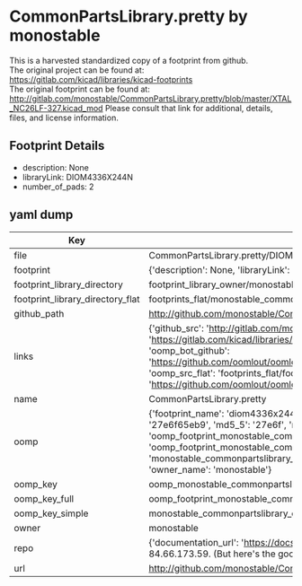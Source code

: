 # CommonPartsLibrary.pretty by monostable  
This is a harvested standardized copy of a footprint from github.  
The original project can be found at:  
https://gitlab.com/kicad/libraries/kicad-footprints  
The original footprint can be found at:
http://gitlab.com/monostable/CommonPartsLibrary.pretty/blob/master/XTAL_NC26LF-327.kicad_mod
Please consult that link for additional, details, files, and license information.  
## Footprint Details
* description: None  
* libraryLink: DIOM4336X244N  
* number_of_pads: 2  
## yaml dump  
| Key | Value |  
| --- | --- |  
| file | CommonPartsLibrary.pretty/DIOM4336X244N.kicad_mod |  
| footprint | {'description': None, 'libraryLink': 'DIOM4336X244N', 'number_of_pads': 2} |  
| footprint_library_directory | footprint_library_owner/monostable_CommonPartsLibrary.pretty |  
| footprint_library_directory_flat | footprints_flat/monostable_commonpartslibrary_diom4336x244n/working |  
| github_path | http://github.com/monostable/CommonPartsLibrary.pretty/blob/master/DIOM4336X244N.kicad_mod |  
| links | {'github_src': 'http://gitlab.com/monostable/CommonPartsLibrary.pretty/blob/master/XTAL_NC26LF-327.kicad_mod', 'github_src_repo': 'https://gitlab.com/kicad/libraries/kicad-footprints', 'oomp_bot': 'footprints/monostable_commonpartslibrary_diom4336x244n/working', 'oomp_bot_github': 'https://github.com/oomlout/oomlout_oomp_footprint_bot/tree/main/footprints/monostable_commonpartslibrary_diom4336x244n/working', 'oomp_src_flat': 'footprints_flat/footprints_flat/monostable_commonpartslibrary_diom4336x244n/working', 'oomp_src_flat_github': 'https://github.com/oomlout/oomlout_oomp_footprint_src/tree/main/footprints_flat/monostable_commonpartslibrary_diom4336x244n/working'} |  
| name | CommonPartsLibrary.pretty |  
| oomp | {'footprint_name': 'diom4336x244n', 'library_name': 'commonpartslibrary', 'md5': '27e6f65eb990ca84805b4302d91255c3', 'md5_10': '27e6f65eb9', 'md5_5': '27e6f', 'md5_6': '27e6f6', 'oomp_key': 'oomp_monostable_commonpartslibrary_diom4336x244n', 'oomp_key_extra': 'oomp_footprint_monostable_commonpartslibrary_diom4336x244n', 'oomp_key_full': 'oomp_footprint_monostable_commonpartslibrary_diom4336x244n_27e6f6', 'oomp_key_simple': 'monostable_commonpartslibrary_diom4336x244n', 'original_filename': 'CommonPartsLibrary.pretty/DIOM4336X244N.kicad_mod', 'owner_name': 'monostable'} |  
| oomp_key | oomp_monostable_commonpartslibrary_diom4336x244n |  
| oomp_key_full | oomp_footprint_monostable_commonpartslibrary_diom4336x244n |  
| oomp_key_simple | monostable_commonpartslibrary_diom4336x244n |  
| owner | monostable |  
| repo | {'documentation_url': 'https://docs.github.com/rest/overview/resources-in-the-rest-api#rate-limiting', 'message': "API rate limit exceeded for 84.66.173.59. (But here's the good news: Authenticated requests get a higher rate limit. Check out the documentation for more details.)"} |  
| url | http://github.com/monostable/CommonPartsLibrary.pretty |  

